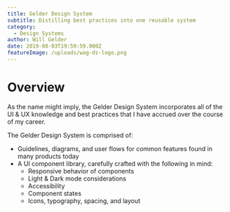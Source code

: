 ```yaml
---
title: Gelder Design System
subtitle: Distilling best practices into one reusable system
category:
  - Design Systems
author: Will Gelder
date: 2019-08-03T19:59:59.000Z
featureImage: /uploads/wag-ds-logo.png
---
```

# Overview
As the name might imply, the Gelder Design System incorporates all of the UI & UX knowledge and best practices that I have accrued over the course of my career.  

The Gelder Design System is comprised of: 
* Guidelines, diagrams, and user flows for common features found in many products today 
* A UI component library, carefully crafted with the following in mind:
  * Responsive behavior of components
  * Light & Dark mode considerations
  * Accessibility
  * Component states
  * Icons, typography, spacing, and layout

